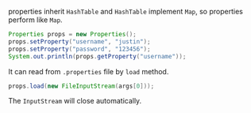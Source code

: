 properties inherit `HashTable` and `HashTable` implement `Map`, so properties perform like `Map`.
```java
Properties props = new Properties();
props.setProperty("username", "justin");
props.setProperty("password", "123456");
System.out.println(props.getProperty("username"));
```

It can read from `.properties` file by `load` method.
```java
props.load(new FileInputStream(args[0]));
```
The `InputStream` will close automatically.
